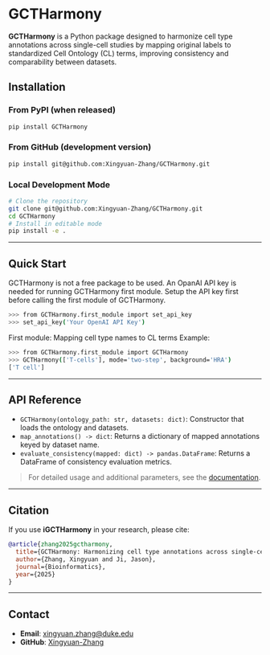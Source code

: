 # GCTHarmony

**GCTHarmony** is a Python package designed to harmonize cell type annotations across single-cell studies by mapping original labels to standardized Cell Ontology (CL) terms, improving consistency and comparability between datasets.

## Installation

### From PyPI (when released)

```bash
pip install GCTHarmony
```

### From GitHub (development version)

```bash
pip install git@github.com:Xingyuan-Zhang/GCTHarmony.git
```

### Local Development Mode

```bash
# Clone the repository
git clone git@github.com:Xingyuan-Zhang/GCTHarmony.git
cd GCTHarmony
# Install in editable mode
pip install -e .
```

---

## Quick Start

GCTHarmony is not a free package to be used. An OpanAI API key is needed for running GCTHarmony first module. Setup the API key first before calling the first module of GCTHarmony. 

```bash
>>> from GCTHarmony.first_module import set_api_key
>>> set_api_key('Your OpenAI API Key')
```
First module: Mapping cell type names to CL terms
Example: 
```bash
>>> from GCTHarmony.first_module import GCTHarmony
>>> GCTHarmony(['T-cells'], mode='two-step', background='HRA')
['T cell']
```
---

## API Reference

* `GCTHarmony(ontology_path: str, datasets: dict)`: Constructor that loads the ontology and datasets.
* `map_annotations() -> dict`: Returns a dictionary of mapped annotations keyed by dataset name.
* `evaluate_consistency(mapped: dict) -> pandas.DataFrame`: Returns a DataFrame of consistency evaluation metrics.

> For detailed usage and additional parameters, see the [documentation](./docs).

---

## Citation

If you use **iGCTHarmony** in your research, please cite:

```bibtex
@article{zhang2025gctharmony,
  title={GCTHarmony: Harmonizing cell type annotations across single-cell studies},
  author={Zhang, Xingyuan and Ji, Jason},
  journal={Bioinformatics},
  year={2025}
}
```

---

## Contact

* **Email**: [xingyuan.zhang@duke.edu](mailto:xingyuan.zhang@duke.edu)
* **GitHub**: [Xingyuan-Zhang](https://github.com/Xingyuan-Zhang)
